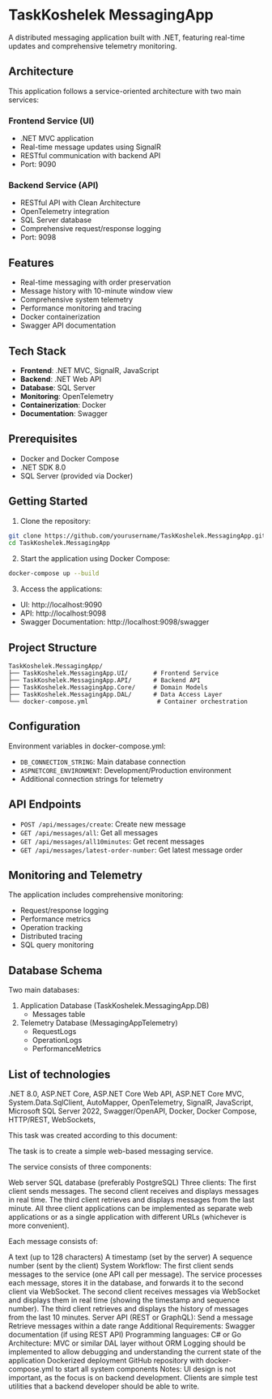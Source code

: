 # TaskKoshelek MessagingApp

A distributed messaging application built with .NET, featuring real-time updates and comprehensive telemetry monitoring.

## Architecture

This application follows a service-oriented architecture with two main services:

### Frontend Service (UI)
- .NET MVC application
- Real-time message updates using SignalR
- RESTful communication with backend API
- Port: 9090

### Backend Service (API)
- RESTful API with Clean Architecture
- OpenTelemetry integration
- SQL Server database
- Comprehensive request/response logging
- Port: 9098

## Features

- Real-time messaging with order preservation
- Message history with 10-minute window view
- Comprehensive system telemetry
- Performance monitoring and tracing
- Docker containerization
- Swagger API documentation

## Tech Stack

- **Frontend**: .NET MVC, SignalR, JavaScript
- **Backend**: .NET Web API
- **Database**: SQL Server
- **Monitoring**: OpenTelemetry
- **Containerization**: Docker
- **Documentation**: Swagger

## Prerequisites

- Docker and Docker Compose
- .NET SDK 8.0
- SQL Server (provided via Docker)

## Getting Started

1. Clone the repository:
```bash
git clone https://github.com/yourusername/TaskKoshelek.MessagingApp.git
cd TaskKoshelek.MessagingApp
```

2. Start the application using Docker Compose:
```bash
docker-compose up --build
```

3. Access the applications:
- UI: http://localhost:9090
- API: http://localhost:9098
- Swagger Documentation: http://localhost:9098/swagger

## Project Structure

```
TaskKoshelek.MessagingApp/
├── TaskKoshelek.MessagingApp.UI/       # Frontend Service
├── TaskKoshelek.MessagingApp.API/      # Backend API
├── TaskKoshelek.MessagingApp.Core/     # Domain Models
├── TaskKoshelek.MessagingApp.DAL/      # Data Access Layer
└── docker-compose.yml                   # Container orchestration
```

## Configuration

Environment variables in docker-compose.yml:
- `DB_CONNECTION_STRING`: Main database connection
- `ASPNETCORE_ENVIRONMENT`: Development/Production environment
- Additional connection strings for telemetry

## API Endpoints

- `POST /api/messages/create`: Create new message
- `GET /api/messages/all`: Get all messages
- `GET /api/messages/all10minutes`: Get recent messages
- `GET /api/messages/latest-order-number`: Get latest message order

## Monitoring and Telemetry

The application includes comprehensive monitoring:
- Request/response logging
- Performance metrics
- Operation tracking
- Distributed tracing
- SQL query monitoring

## Database Schema

Two main databases:
1. Application Database (TaskKoshelek.MessagingApp.DB)
   - Messages table
2. Telemetry Database (MessagingAppTelemetry)
   - RequestLogs
   - OperationLogs
   - PerformanceMetrics
  
## List of technologies

  .NET 8.0,
  ASP.NET Core,
  ASP.NET Core Web API,
  ASP.NET Core MVC,
  System.Data.SqlClient,
  AutoMapper,
  OpenTelemetry,
  SignalR,
  JavaScript,
  Microsoft SQL Server 2022,
  Swagger/OpenAPI,
  Docker,
  Docker Compose,
  HTTP/REST,
  WebSockets,

This task was created according to this document:

The task is to create a simple web-based messaging service.

The service consists of three components:

Web server
SQL database (preferably PostgreSQL)
Three clients:
The first client sends messages.
The second client receives and displays messages in real time.
The third client retrieves and displays messages from the last minute.
All three client applications can be implemented as separate web applications or as a single application with different URLs (whichever is more convenient).

Each message consists of:

A text (up to 128 characters)
A timestamp (set by the server)
A sequence number (sent by the client)
System Workflow:
The first client sends messages to the service (one API call per message).
The service processes each message, stores it in the database, and forwards it to the second client via WebSocket.
The second client receives messages via WebSocket and displays them in real time (showing the timestamp and sequence number).
The third client retrieves and displays the history of messages from the last 10 minutes.
Server API (REST or GraphQL):
Send a message
Retrieve messages within a date range
Additional Requirements:
Swagger documentation (if using REST API)
Programming languages: C# or Go
Architecture: MVC or similar
DAL layer without ORM
Logging should be implemented to allow debugging and understanding the current state of the application
Dockerized deployment
GitHub repository with docker-compose.yml to start all system components
Notes:
UI design is not important, as the focus is on backend development.
Clients are simple test utilities that a backend developer should be able to write.
